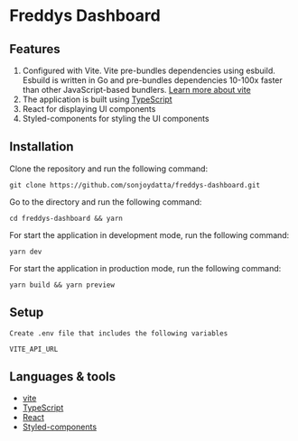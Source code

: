# Freddys Dashboard

## Features

1. Configured with Vite. Vite pre-bundles dependencies using esbuild. Esbuild is written in Go and pre-bundles dependencies 10-100x faster than other JavaScript-based bundlers. [Learn more about vite](https://dev.to/karanpratapsingh/vite-is-too-fast-i8g)
2. The application is built using [TypeScript](https://www.typescriptlang.org)
3. React for displaying UI components
4. Styled-components for styling the UI components

## Installation

Clone the repository and run the following command:

```shell
git clone https://github.com/sonjoydatta/freddys-dashboard.git
```

Go to the directory and run the following command:

```shell
cd freddys-dashboard && yarn
```

For start the application in development mode, run the following command:

```shell
yarn dev
```

For start the application in production mode, run the following command:

```shell
yarn build && yarn preview
```

## Setup

```shell
Create .env file that includes the following variables

VITE_API_URL
```

## Languages & tools

- [vite](https://vitejs.dev)
- [TypeScript](https://www.typescriptlang.org)
- [React](https://reactjs.org)
- [Styled-components](https://www.styled-components.com)
